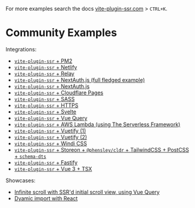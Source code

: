 For more examples search the docs [vite-plugin-ssr.com](https://vite-plugin-ssr.com/) > `CTRL+K`.

# Community Examples

Integrations:
 - [`vite-plugin-ssr` + PM2](https://github.com/hemengke1997/vite-plugin-ssr-pm2)
 - [`vite-plugin-ssr` + Netlify](https://github.com/AaronBeaudoin/vite-plugin-ssr-example-netlify)
 - [`vite-plugin-ssr` + Relay](https://github.com/XiNiHa/vilay)
 - [`vite-plugin-ssr` + NextAuth.js (full fledged example)](https://github.com/iMrDJAi/vps-nextauth-example)
 - [`vite-plugin-ssr` + NextAuth.js](https://github.com/s-kris/vite-ssr-next-auth)
 - [`vite-plugin-ssr` + Cloudflare Pages](https://github.com/Immortalin/vite-plugin-ssr-cloudflare-pages-demo)
 - [`vite-plugin-ssr` + SASS](https://github.com/brillout/vite-plugin-ssr-sass)
 - [`vite-plugin-ssr` + HTTPS](https://github.com/aral/vite-plugin-ssr-with-tls)
 - [`vite-plugin-ssr` + Svelte](https://github.com/aral/vite-plugin-ssr-svelte)
 - [`vite-plugin-ssr` + Vue Query](https://github.com/wobsoriano/vite-plugin-ssr-vue-query)
 - [`vite-plugin-ssr` + AWS Lambda (using The Serverless Framework)](https://github.com/jamesladd/aws-vite-ssr)
 - [`vite-plugin-ssr` + Vuetify (1)](https://github.com/jamesladd/aws-vite-ssr-vuetify)
 - [`vite-plugin-ssr` + Vuetify (2)](https://github.com/brillout/vite-plugin-ssr-vuetify)
 - [`vite-plugin-ssr` + Windi CSS](https://github.com/brillout/vite-plugin-ssr_windi-css)
 - [`vite-plugin-ssr` + Storeon + `@phensley/cldr` + TailwindCSS + PostCSS + `schema-dts`](https://github.com/mate-h/vite-ssr-web)
 - [`vite-plugin-ssr` + Fastify](https://github.com/giacomorebonato/vite-plugin-ssr-fastify)
 - [`vite-plugin-ssr` + Vue 3 + TSX](https://github.com/justwiner/vue3-tsx)

Showcases:
 - [Infinite scroll with SSR'd initial scroll view, using Vue Query](https://github.com/wobsoriano/vite-plugin-ssr-vue-query)
 - [Dyamic import with React](https://github.com/arthurgailes/vite-plugin-ssr_dynamic-import-example)
